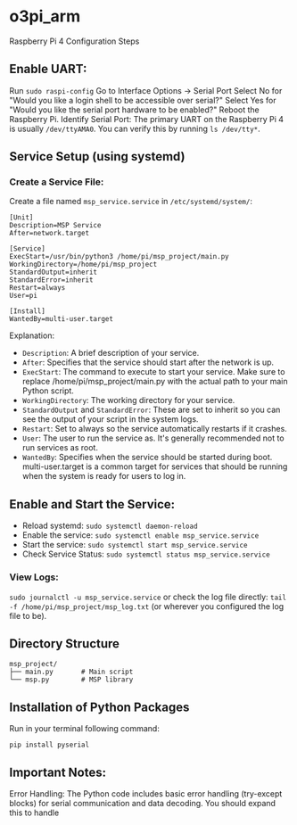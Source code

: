 # o3pi_arm
Raspberry Pi 4 Configuration Steps

## Enable UART:
Run `sudo raspi-config`
Go to Interface Options -> Serial Port
Select No for "Would you like a login shell to be accessible over serial?"
Select Yes for "Would you like the serial port hardware to be enabled?"
Reboot the Raspberry Pi.
Identify Serial Port: The primary UART on the Raspberry Pi 4 is usually `/dev/ttyAMA0`. You can verify this by running `ls /dev/tty*`.

## Service Setup (using systemd)
### Create a Service File:
Create a file named `msp_service.service` in `/etc/systemd/system/`:
```
[Unit]
Description=MSP Service
After=network.target

[Service]
ExecStart=/usr/bin/python3 /home/pi/msp_project/main.py
WorkingDirectory=/home/pi/msp_project
StandardOutput=inherit
StandardError=inherit
Restart=always
User=pi

[Install]
WantedBy=multi-user.target
```
Explanation:
* `Description`: A brief description of your service.
* `After`: Specifies that the service should start after the network is up.
* `ExecStart`: The command to execute to start your service. Make sure to replace /home/pi/msp_project/main.py with the actual path to your main Python script.
* `WorkingDirectory`: The working directory for your service.
* `StandardOutput` and `StandardError`: These are set to inherit so you can see the output of your script in the system logs.
* `Restart`: Set to always so the service automatically restarts if it crashes.
* `User`: The user to run the service as. It's generally recommended not to run services as root.
* `WantedBy`: Specifies when the service should be started during boot. multi-user.target is a common target for services that should be running when the system is ready for users to log in.
## Enable and Start the Service:
* Reload systemd: ```sudo systemctl daemon-reload```
* Enable the service: ```sudo systemctl enable msp_service.service```
* Start the service: ```sudo systemctl start msp_service.service```
* Check Service Status: ```sudo systemctl status msp_service.service```
### View Logs:

`sudo journalctl -u msp_service.service` or check the log file directly: `tail -f /home/pi/msp_project/msp_log.txt` (or wherever you configured the log file to be).
## Directory Structure
```
msp_project/
├── main.py       # Main script
└── msp.py        # MSP library
```
## Installation of Python Packages
Run in your terminal following command:
```
pip install pyserial
```
## Important Notes:
Error Handling: The Python code includes basic error handling (try-except blocks) for serial communication and data decoding. You should expand this to handle
